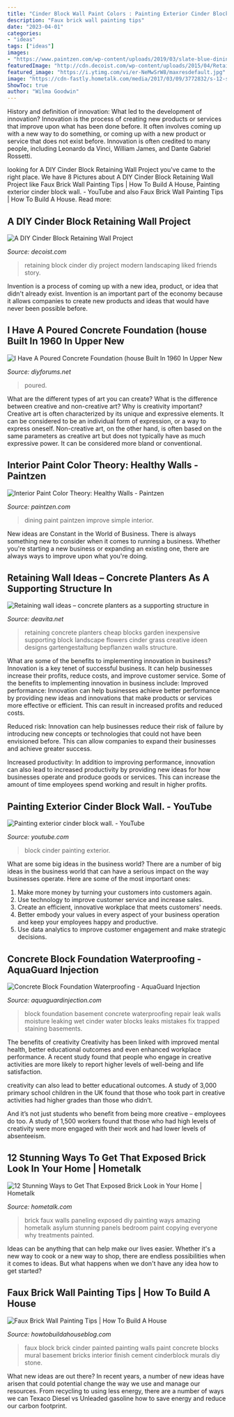 ```yaml
---
title: "Cinder Block Wall Paint Colors : Painting Exterior Cinder Block Wall."
description: "Faux brick wall painting tips"
date: "2023-04-01"
categories:
- "ideas"
tags: ["ideas"]
images:
- "https://www.paintzen.com/wp-content/uploads/2019/03/slate-blue-dining-room-paintzen.jpg"
featuredImage: "http://cdn.decoist.com/wp-content/uploads/2015/04/Retaining-wall-project-with-modern-landscaping.jpg"
featured_image: "https://i.ytimg.com/vi/er-NeMwSrW8/maxresdefault.jpg"
image: "https://cdn-fastly.hometalk.com/media/2017/03/09/3772832/s-12-stunning-ways-to-get-that-exposed-brick-look-in-your-home.jpg?size=1600x1000&amp;nocrop=1"
ShowToc: true
author: "Wilma Goodwin"
---
```



History and definition of innovation: What led to the development of innovation?
Innovation is the process of creating new products or services that improve upon what has been done before. It often involves coming up with a new way to do something, or coming up with a new product or service that does not exist before. Innovation is often credited to many people, including Leonardo da Vinci, William James, and Dante Gabriel Rossetti.

	

		
looking for A DIY Cinder Block Retaining Wall Project you've came to the right place. We have 8 Pictures about A DIY Cinder Block Retaining Wall Project like Faux Brick Wall Painting Tips | How To Build A House, Painting exterior cinder block wall. - YouTube and also Faux Brick Wall Painting Tips | How To Build A House. Read more:
		
    
## A DIY Cinder Block Retaining Wall Project

<img loading=lazy src="http://cdn.decoist.com/wp-content/uploads/2015/04/Retaining-wall-project-with-modern-landscaping.jpg" onerror="this.onerror=null;this.src='https://tse2.mm.bing.net/th?id=OIP.GmMCSAnFrH2XBcG9Ytg_7QHaE7&amp;pid=15.1';" alt="A DIY Cinder Block Retaining Wall Project">

_Source: decoist.com_

>retaining block cinder diy project modern landscaping liked friends story. 

	

Invention is a process of coming up with a new idea, product, or idea that didn't already exist. Invention is an important part of the economy because it allows companies to create new products and ideas that would have never been possible before.

    
## I Have A Poured Concrete Foundation (house Built In 1960 In Upper New

<img loading=lazy src="https://decg5lu73tfmh.cloudfront.net/diyforums.net/images/fbfiles/images/sideview_v_1401702770.JPG" onerror="this.onerror=null;this.src='https://tse2.mm.bing.net/th?id=OIP.A_YTJaIoVGoYMJjy3C-tEAHaFj&amp;pid=15.1';" alt="I Have A Poured Concrete Foundation (house Built In 1960 In Upper New">

_Source: diyforums.net_

>poured. 

	

What are the different types of art you can create? What is the difference between creative and non-creative art? Why is creativity important?
Creative art is often characterized by its unique and expressive elements. It can be considered to be an individual form of expression, or a way to express oneself. Non-creative art, on the other hand, is often based on the same parameters as creative art but does not typically have as much expressive power. It can be considered more bland or conventional.

    
## Interior Paint Color Theory: Healthy Walls - Paintzen

<img loading=lazy src="https://www.paintzen.com/wp-content/uploads/2019/03/slate-blue-dining-room-paintzen.jpg" onerror="this.onerror=null;this.src='https://tse1.mm.bing.net/th?id=OIP.5aXI-_Q9q6AnuJ0Iw0U7oQHaE8&amp;pid=15.1';" alt="Interior Paint Color Theory: Healthy Walls - Paintzen">

_Source: paintzen.com_

>dining paint paintzen improve simple interior. 

	

New ideas are Constant in the World of Business. There is always something new to consider when it comes to running a business. Whether you're starting a new business or expanding an existing one, there are always ways to improve upon what you're doing. 

    
## Retaining Wall Ideas – Concrete Planters As A Supporting Structure In

<img loading=lazy src="https://deavita.net/wp-content/uploads/2016/08/cheap-retaining-wall-ideas-cinder-block-retaining-wall-concrete-planters-flowers-ornamental-grass.jpg" onerror="this.onerror=null;this.src='https://tse2.mm.bing.net/th?id=OIP.lI-R5juEIjt9D9fhscGWfwHaLH&amp;pid=15.1';" alt="Retaining wall ideas – concrete planters as a supporting structure in">

_Source: deavita.net_

>retaining concrete planters cheap blocks garden inexpensive supporting block landscape flowers cinder grass creative ideen designs gartengestaltung bepflanzen walls structure. 

	

What are some of the benefits to implementing innovation in business?
Innovation is a key tenet of successful business. It can help businesses increase their profits, reduce costs, and improve customer service. Some of the benefits to implementing innovation in business include: 
Improved performance: Innovation can help businesses achieve better performance by providing new ideas and innovations that make products or services more effective or efficient. This can result in increased profits and reduced costs. 

Reduced risk: Innovation can help businesses reduce their risk of failure by introducing new concepts or technologies that could not have been envisioned before. This can allow companies to expand their businesses and achieve greater success. 

Increased productivity: In addition to improving performance, innovation can also lead to increased productivity by providing new ideas for how businesses operate and produce goods or services. This can increase the amount of time employees spend working and result in higher profits.

    
## Painting Exterior Cinder Block Wall. - YouTube

<img loading=lazy src="https://i.ytimg.com/vi/er-NeMwSrW8/maxresdefault.jpg" onerror="this.onerror=null;this.src='https://tse3.mm.bing.net/th?id=OIP.jPVml0i-vIZnjdXQyFXEiQHaEK&amp;pid=15.1';" alt="Painting exterior cinder block wall. - YouTube">

_Source: youtube.com_

>block cinder painting exterior. 

	

What are some big ideas in the business world?
There are a number of big ideas in the business world that can have a serious impact on the way businesses operate. Here are some of the most important ones: 
1. Make more money by turning your customers into customers again.
2. Use technology to improve customer service and increase sales.
3. Create an efficient, innovative workplace that meets customers' needs.
4. Better embody your values in every aspect of your business operation and keep your employees happy and productive.
5. Use data analytics to improve customer engagement and make strategic decisions.

    
## Concrete Block Foundation Waterproofing - AquaGuard Injection

<img loading=lazy src="https://www.aquaguardinjection.com/wp-content/uploads/2018/09/wet-concrete-block-wall-300x225.jpg" onerror="this.onerror=null;this.src='https://tse1.mm.bing.net/th?id=OIP.RbTjwbp_eJ04ijF1zjBHPgAAAA&amp;pid=15.1';" alt="Concrete Block Foundation Waterproofing - AquaGuard Injection">

_Source: aquaguardinjection.com_

>block foundation basement concrete waterproofing repair leak walls moisture leaking wet cinder water blocks leaks mistakes fix trapped staining basements. 

	

The benefits of creativity
Creativity has been linked with improved mental health, better educational outcomes and even enhanced workplace performance.
A recent study found that people who engage in creative activities are more likely to report higher levels of well-being and life satisfaction.

 creativity can also lead to better educational outcomes. A study of 3,000 primary school children in the UK found that those who took part in creative activities had higher grades than those who didn’t.

And it’s not just students who benefit from being more creative – employees do too. A study of 1,500 workers found that those who had high levels of creativity were more engaged with their work and had lower levels of absenteeism.

    
## 12 Stunning Ways To Get That Exposed Brick Look In Your Home | Hometalk

<img loading=lazy src="https://cdn-fastly.hometalk.com/media/2017/03/09/3772832/s-12-stunning-ways-to-get-that-exposed-brick-look-in-your-home.jpg?size=1600x1000&amp;nocrop=1" onerror="this.onerror=null;this.src='https://tse2.mm.bing.net/th?id=OIP.2yF2PkTZTzY4ZBbp3R-zsAHaKw&amp;pid=15.1';" alt="12 Stunning Ways to Get That Exposed Brick Look in Your Home | Hometalk">

_Source: hometalk.com_

>brick faux walls paneling exposed diy painting ways amazing hometalk asylum stunning panels bedroom paint copying everyone why treatments painted. 

	

Ideas can be anything that can help make our lives easier. Whether it's a new way to cook or a new way to shop, there are endless possibilities when it comes to ideas. But what happens when we don't have any idea how to get started? 

    
## Faux Brick Wall Painting Tips | How To Build A House

<img loading=lazy src="https://www.howtobuildahouseblog.com/wp-content/uploads/2011/09/faux-brick-wall-mural.jpeg" onerror="this.onerror=null;this.src='https://tse3.mm.bing.net/th?id=OIP.PxB5KiHHS5TVywMjMx9a5gHaJ4&amp;pid=15.1';" alt="Faux Brick Wall Painting Tips | How To Build A House">

_Source: howtobuildahouseblog.com_

>faux block brick cinder painted painting walls paint concrete blocks mural basement bricks interior finish cement cinderblock murals diy stone. 

	

What new ideas are out there?
In recent years, a number of new ideas have arisen that could potential change the way we use and manage our resources. From recycling to using less energy, there are a number of ways we can Texaco Diesel vs Unleaded gasoline how to save energy and reduce our carbon footprint.

